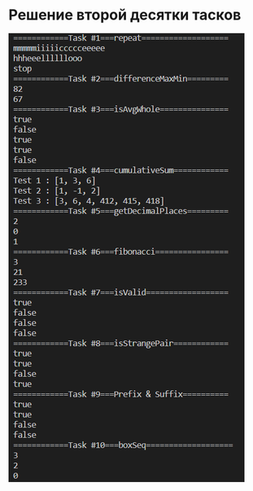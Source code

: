 # Решение второй десятки тасков

![result](https://github.com/Ghostik-gh/JavaCourse/blob/main/Task2/result.png)
